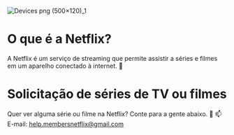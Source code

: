 ![Devices png (500×120)_1](https://github.com/user-attachments/assets/771336df-7e13-49b8-8f1c-2a2285257eed)
# O que é a Netflix?
A Netflix é um serviço de streaming que permite assistir a séries e filmes em um aparelho conectado à internet. 🎫

# Solicitação de séries de TV ou filmes
Quer ver alguma série ou filme na Netflix? Conte para a gente abaixo. 🎁
📫 E-mail: help.membersnetflix@gmail.com
